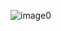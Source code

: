 ![image0](https://github.com/room-aqua/room-aqua-02/assets/101632300/177fcfc8-b019-420f-9cd9-ce0f2ffca395)
